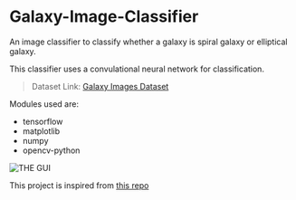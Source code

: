 # Galaxy-Image-Classifier
An image classifier to classify whether a galaxy is spiral galaxy or elliptical galaxy.


This classifier uses a convulational neural network for classification.

> Dataset Link: [Galaxy Images Dataset](https://drive.google.com/open?id=1XBz6B6I_97mfvYqSy-riTCCi_7T7R21A)

Modules used are:
- tensorflow
- matplotlib
- numpy
- opencv-python

![THE GUI](https://github.com/samir2901/Galaxy-Image-Classifier/blob/master/screenshots/screenshot.png?raw=true)


This project is inspired from [this repo](https://github.com/rhnvrm/galaxy-image-classifier-tensorflow.git)

